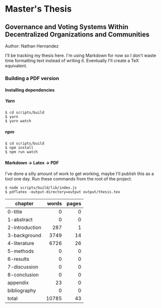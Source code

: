 Master's Thesis
===============
Governance and Voting Systems Within Decentralized Organizations and Communities
--------------------------------------------------------------------------------
Author: Nathan Hernandez

I'll be tracking my thesis here. I'm using Markdown for now so I don't waste
time formatting text instead of writing it. Eventually I'll create a TeX
equivalent.

### Building a PDF version
#### Installing dependencies
##### Yarn
```
$ cd scripts/build
$ yarn
$ yarn watch
```

##### npm
```
$ cd scripts/build
$ npm install
$ npm run watch
```
#### Markdown -> Latex -> PDF
I've done a silly amount of work to get working, maybe I'll publish this as a
tool one day. Run these commands from the root of the project.
```
$ node scripts/build/lib/index.js
$ pdflatex -output-directory=output output/thesis.tex
```

|             chapter|   words|   pages|
|--------------------|-------:|-------:|
|             0-title|       0|       0|
|          1-abstract|       0|       0|
|      2-introduction|     287|       1|
|        3-background|    3749|      14|
|        4-literature|    6726|      26|
|           5-methods|       0|       0|
|           6-results|       0|       0|
|        7-discussion|       0|       0|
|        8-conclusion|       0|       0|
|            appendix|      23|       0|
|        bibliography|       0|       0|
|               total|   10785|      43|


